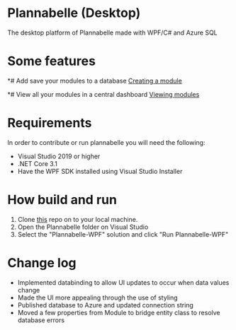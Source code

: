 # Plannabelle (Desktop)

The desktop platform of Plannabelle made with WPF/C# and Azure SQL

# Some features
*# Add save your modules to a database
[Creating a module](../Images/WPF/NewModuleWindow.png)

*# View all your modules in a central dashboard
[Viewing modules](../Images/WPF/MainWindow.png)

# Requirements
In order to contribute or run plannabelle you will need the following:
- Visual Studio 2019 or higher
- .NET Core 3.1
- Have the WPF SDK installed using Visual Studio Installer

# How build and run
1) Clone [this](https://github.com/MfundoZA/Plannabelle) repo on to your local machine.
2) Open the Plannabelle folder on Visual Studio
3) Select the "Plannabelle-WPF" solution and click "Run Plannabelle-WPF"

# Change log
* Implemented databinding to allow UI updates to occur when data values change
* Made the UI more appealing through the use of styling
* Published database to Azure and updated connection string
* Moved a few properties from Module to bridge entity class to resolve database errors
